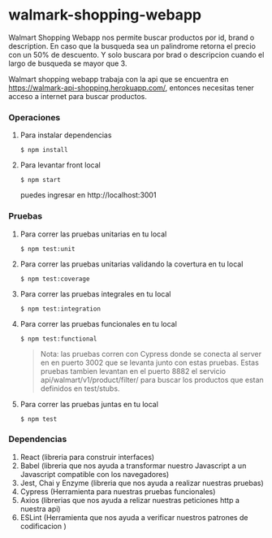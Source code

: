 # walmark-shopping-webapp
Walmart Shopping Webapp nos permite buscar productos por id, brand o description.
En caso que la busqueda sea un palindrome retorna el precio con un 50% de descuento.
Y solo buscara por brad o descripcion cuando el largo de busqueda se mayor que 3.

Walmart shopping webapp trabaja con la api que se encuentra en https://walmark-api-shopping.herokuapp.com/, 
entonces necesitas tener acceso a internet para buscar productos. 

### Operaciones

1. Para instalar dependencias
    ```
    $ npm install
    ```
2. Para levantar front local
    ```
    $ npm start    
    ```
    puedes ingresar en http://localhost:3001
    
### Pruebas

1. Para correr las pruebas unitarias en tu local
    ```
    $ npm test:unit
    ```
1. Para correr las pruebas unitarias validando la covertura en tu local
    ```
    $ npm test:coverage
    ```

2. Para correr las pruebas integrales en tu local
    ```
    $ npm test:integration
    ```

3. Para correr las pruebas funcionales en tu local
    ```
    $ npm test:functional
    ```
      > Nota: las pruebas corren con Cypress donde se conecta al server en en puerto 3002 que se levanta junto
      con estas pruebas. Estas pruebas tambien levantan en el puerto 8882 el servicio api/walmart/v1/product/filter/ 
      para buscar los productos que estan definidos en test/stubs.

4. Para correr las pruebas juntas en tu local
    ```
    $ npm test
    ```
### Dependencias
1. React (libreria para construir interfaces)
2. Babel (libreria que nos ayuda a transformar nuestro Javascript a un Javascript compatible con los navegadores)
3. Jest, Chai y Enzyme (libreria que nos ayuda a realizar nuestras pruebas)
4. Cypress (Herramienta para nuestras pruebas funcionales)
5. Axios (librerias que nos ayuda a relizar nuestras peticiones http a nuestra api)
6. ESLint (Herramienta que nos ayuda a verificar nuestros patrones de codificacion )